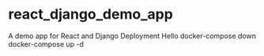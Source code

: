 # react_django_demo_app
A demo app for React and Django Deployment
Hello
docker-compose down
docker-compose up -d
